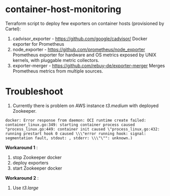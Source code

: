 # container-host-monitoring

Terraform script to deploy few exporters on container hosts (provisioned by Cartel):
1. cadvisor_exporter - https://github.com/google/cadvisor/         Docker exporter for Prometheus
1. node_exporter     - https://github.com/prometheus/node_exporter Prometheus exporter for hardware and OS metrics exposed by UNIX kernels, with pluggable metric collectors.
1. exporter-merger   - https://github.com/rebuy-de/exporter-merger Merges Prometheus metrics from multiple sources.


# Troubleshoot

1. Currently there is problem on AWS instance _t3.medium_ with deployed Zookeeper.

```docker: Error response from daemon: OCI runtime create failed: container_linux.go:349: starting container process caused "process_linux.go:449: container init caused \"process_linux.go:432: running prestart hook 0 caused \\\"error running hook: signal: segmentation fault, stdout: , stderr: \\\"\"": unknown.) ```

**Workaround 1** : 
1. stop Zookeeper docker 
1. deploy exporters
1. start Zookeeper docker

**Workaround 2** :
1. Use _t3.large_

 